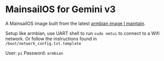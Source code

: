 # MainsailOS for Gemini v3

A MainsailOS image built from the latest [armbian image I maintain](https://github.com/reemo3dp/mellowfly-geminipi-armbian).

Setup like armbian, use UART shell to run `sudo nmtui` to connect to a Wifi network. Or follow the instructions found in `/boot/network_config.txt.template`

User: `pi`
Password: `armbian`
